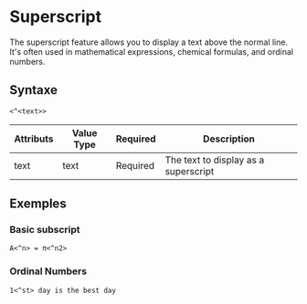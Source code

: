 # Superscript

The superscript feature allows you to display a text above the normal line. It's often used in mathematical expressions, chemical formulas, and ordinal numbers.

## Syntaxe

```syntaxe
<^<text>>
```

| Attributs | Value Type | Required | Description                          |
| --------- | ---------- | -------- | ------------------------------------ |
| text      | text       | Required | The text to display as a superscript |

## Exemples

### Basic subscript

```
A<^n> = π<^n2>
```

### Ordinal Numbers

```
1<^st> day is the best day
```
